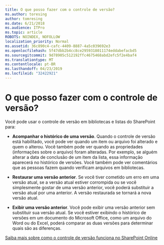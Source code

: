 ```yaml
---
title: O que posso fazer com o controle de versão?
ms.author: toresing
author: tomresing
ms.date: 6/21/2018
ms.audience: ITPro
ms.topic: article
ROBOTS: NOINDEX, NOFOLLOW
localization_priority: Normal
ms.assetid: 36c890c4-cafc-4409-8887-4a5c039692e3
ms.openlocfilehash: 5f47dbb2b4cc8ce2959318011174eddabefacbd5
ms.sourcegitcommit: 9d78905c512192ffc4675468abd2efc5f2e4baf4
ms.translationtype: MT
ms.contentlocale: pt-BR
ms.lasthandoff: 04/23/2019
ms.locfileid: "32422921"
---
```

# <a name="what-can-i-do-with-versioning"></a>O que posso fazer com o controle de versão?

Você pode usar o controle de versão em bibliotecas e listas do SharePoint para:
  
- **Acompanhar o histórico de uma versão**. Quando o controle de versão está habilitado, você pode ver quando um item ou arquivo foi alterado e quem o alterou. Você também pode ver quando as propriedades (informações sobre o arquivo) foram alteradas. Por exemplo, se alguém alterar a data de conclusão de um item da lista, essa informação aparecerá no histórico de versões. Você também pode ver comentários que as pessoas fazem quando verificam arquivos em bibliotecas. 
    
- **Restaurar uma versão anterior**. Se você tiver cometido um erro em uma versão atual, se a versão atual estiver corrompida ou se você simplesmente gostar de uma versão anterior, você poderá substituir a versão atual por uma anterior. A versão restaurada se tornará a nova versão atual. 
    
- **Exibir uma versão anterior**. Você pode exibir uma versão anterior sem substituir sua versão atual. Se você estiver exibindo o histórico de versões em um documento do Microsoft Office, como um arquivo do Word ou do Excel, poderá comparar as duas versões para determinar quais são as diferenças. 
    
[Saiba mais sobre como o controle de versão funciona no SharePoint Online](https://go.microsoft.com/fwlink/?linkid=875710)
  

